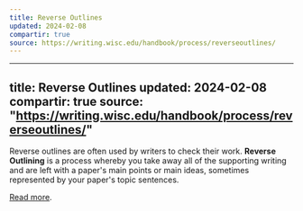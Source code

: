 ```yaml
---
title: Reverse Outlines
updated: 2024-02-08
compartir: true
source: https://writing.wisc.edu/handbook/process/reverseoutlines/
---
```

---
title: Reverse Outlines
updated: 2024-02-08
compartir: true
source: "https://writing.wisc.edu/handbook/process/reverseoutlines/"
---

Reverse outlines are often used by writers to check their work. **Reverse Outlining** is a process whereby you take away all of the supporting writing and are left with a paper's main points or main ideas, sometimes represented by your paper's topic sentences.

[Read more](https://writing.wisc.edu/handbook/process/reverseoutlines/).
